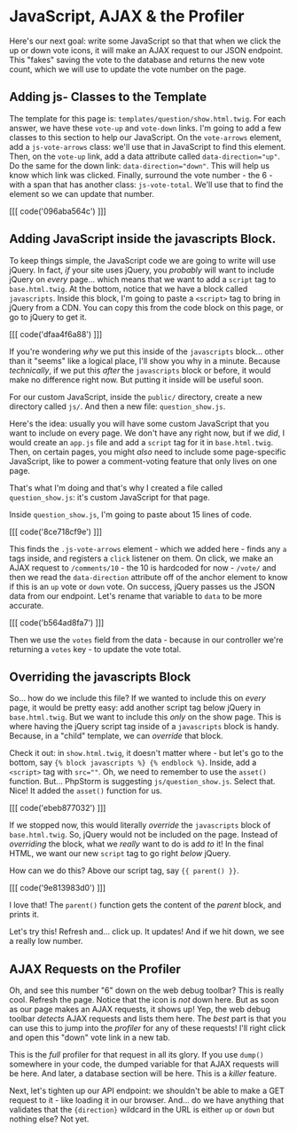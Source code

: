 # JavaScript, AJAX & the Profiler

Here's our next goal: write some JavaScript so that that when we click the up or
down vote icons, it will make an AJAX request to our JSON endpoint. This "fakes"
saving the vote to the database and returns the new vote count, which we will
use to update the vote number on the page.

## Adding js- Classes to the Template

The template for this page is: `templates/question/show.html.twig`. For each
answer, we have these `vote-up` and `vote-down` links. I'm going to add a
few classes to this section to help our JavaScript. On the `vote-arrows` element,
add a `js-vote-arrows` class: we'll use that in JavaScript to find this element.
Then, on the `vote-up` link, add a data attribute called `data-direction="up"`.
Do the same for the down link: `data-direction="down"`. This will help us know
which link was clicked. Finally, surround the vote number - the 6 - with a span
that has another class: `js-vote-total`. We'll use that to find the element so
we can update that number.

[[[ code('096aba564c') ]]]

## Adding JavaScript inside the javascripts Block.

To keep things simple, the JavaScript code we are going to write will use jQuery.
In fact, *if* your site uses jQuery, you *probably* will want to include jQuery
on *every* page... which means that we want to add a `script` tag to
`base.html.twig`. At the bottom, notice that we have a block called `javascripts`.
Inside this block, I'm going to paste a `<script>` tag to bring in jQuery from
a CDN. You can copy this from the code block on this page, or go to jQuery to
get it.

[[[ code('dfaa4f6a88') ]]]

If you're wondering *why* we put this inside of the `javascripts` block... other
than it "seems" like a logical place, I'll show you why in a minute. Because
*technically*, if we put this *after* the `javascripts` block or before, it would
make no difference right now. But putting it inside will be useful soon.

For our custom JavaScript, inside the `public/` directory, create a new
directory called `js/`. And then a new file: `question_show.js`.

Here's the idea: usually you will have some custom JavaScript that you want to
include on every page. We don't have any right now, but if we *did*, I would
create an `app.js` file and add a `script` tag for it in `base.html.twig`. Then,
on certain pages, you might *also* need to include some page-specific JavaScript,
like to power a comment-voting feature that only lives on one page.

That's what I'm doing and that's why I created a file called `question_show.js`:
it's custom JavaScript for that page.

Inside `question_show.js`, I'm going to paste about 15 lines of code. 

[[[ code('8ce718cf9e') ]]]

This finds the `.js-vote-arrows` element - which we added here - finds any `a` 
tags inside, and registers a `click` listener on them. On click, we make 
an AJAX request to `/comments/10` - the 10 is hardcoded for now - `/vote/` 
and then we read the `data-direction` attribute off of the anchor element 
to know if this is an `up` vote or `down` vote. On success, jQuery passes us 
the JSON data from our endpoint. Let's rename that variable to `data` 
to be more accurate.

[[[ code('b564ad8fa7') ]]]

Then we use the `votes` field from the data - because in our controller we're
returning a `votes` key - to update the vote total.

## Overriding the javascripts Block

So... how do we include this file? If we wanted to include this on *every* page,
it would be pretty easy: add another script tag below jQuery in `base.html.twig`.
But we want to include this *only* on the show page. This is where having the jQuery
script tag inside of a `javascripts` block is handy. Because, in a "child" template,
we can *override* that block.

Check it out: in `show.html.twig`, it doesn't matter where - but let's go to
the bottom, say `{% block javascripts %} {% endblock %}`. Inside, add a
`<script>` tag with `src=""`. Oh, we need to remember to use the `asset()`
function. But... PhpStorm is suggesting `js/question_show.js`. Select that.
Nice! It added the `asset()` function for us.

[[[ code('ebeb877032') ]]]

If we stopped now, this would literally *override* the `javascripts` block of
`base.html.twig`. So, jQuery would not be included on the page. Instead of
*overriding* the block, what we *really* want to do is add *to* it! In the final
HTML, we want our new `script` tag to go right *below* jQuery.

How can we do this? Above our script tag, say `{{ parent() }}`.

[[[ code('9e813983d0') ]]]

I love that! The `parent()` function gets the content of the *parent* block,
and prints it.

Let's try this! Refresh and... click up. It updates! And if we hit down, we see
a really low number.

## AJAX Requests on the Profiler

Oh, and see this number "6" down on the web debug toolbar? This is really cool.
Refresh the page. Notice that the icon is *not* down here. But as soon as our
page makes an AJAX requests, it shows up! Yep, the web debug toolbar *detects*
AJAX requests and lists them here. The *best* part is that you can use this to
jump into the *profiler* for any of these requests! I'll right click and open this
"down" vote link in a new tab.

This is the *full* profiler for that request in all its glory. If you use
`dump()` somewhere in your code, the dumped variable for that AJAX requests will
be here. And later, a database section will be here. This is a *killer* feature.

Next, let's tighten up our API endpoint: we shouldn't be able to make a GET
request to it - like loading it in our browser. And... do we have anything that
validates that the `{direction}` wildcard in the URL is either `up` or `down` but
nothing else? Not yet.
